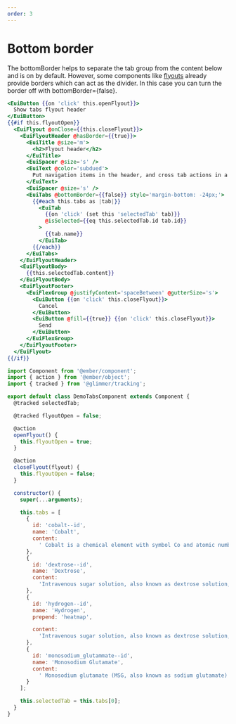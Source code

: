 ```yaml
---
order: 3
---
```


# Bottom border

<EuiText>
<p>The <EuiCode>bottomBorder</EuiCode> helps to separate the tab group from the content below and is on by default. However, some components like <a href="/docs/core/docs/layout/flyout">flyouts</a> already provide borders which can act as the divider. In this case you can turn the border off with <EuiCode>bottomBorder<span class="token operator">=</span><span class="token punctuation">{</span><span class="token boolean">false</span><span class="token punctuation">}</span></EuiCode>.</p>
</EuiText>

```hbs template
<EuiButton {{on 'click' this.openFlyout}}>
  Show tabs flyout header
</EuiButton>
{{#if this.flyoutOpen}}
  <EuiFlyout @onClose={{this.closeFlyout}}>
    <EuiFlyoutHeader @hasBorder={{true}}>
      <EuiTitle @size='m'>
        <h2>Flyout header</h2>
      </EuiTitle>
      <EuiSpacer @size='s' />
      <EuiText @color='subdued'>
        Put navigation items in the header, and cross tab actions in a footer.
      </EuiText>
      <EuiSpacer @size='s' />
      <EuiTabs @bottomBorder={{false}} style='margin-bottom: -24px;'>
        {{#each this.tabs as |tab|}}
          <EuiTab
            {{on 'click' (set this 'selectedTab' tab)}}
            @isSelected={{eq this.selectedTab.id tab.id}}
          >
            {{tab.name}}
          </EuiTab>
        {{/each}}
      </EuiTabs>
    </EuiFlyoutHeader>
    <EuiFlyoutBody>
      {{this.selectedTab.content}}
    </EuiFlyoutBody>
    <EuiFlyoutFooter>
      <EuiFlexGroup @justifyContent='spaceBetween' @gutterSize='s'>
        <EuiButton {{on 'click' this.closeFlyout}}>
          Cancel
        </EuiButton>
        <EuiButton @fill={{true}} {{on 'click' this.closeFlyout}}>
          Send
        </EuiButton>
      </EuiFlexGroup>
    </EuiFlyoutFooter>
  </EuiFlyout>
{{/if}}
```

```js component
import Component from '@ember/component';
import { action } from '@ember/object';
import { tracked } from '@glimmer/tracking';

export default class DemoTabsComponent extends Component {
  @tracked selectedTab;

  @tracked flyoutOpen = false;

  @action
  openFlyout() {
    this.flyoutOpen = true;
  }

  @action
  closeFlyout(flyout) {
    this.flyoutOpen = false;
  }

  constructor() {
    super(...arguments);

    this.tabs = [
      {
        id: 'cobalt--id',
        name: 'Cobalt',
        content:
          ' Cobalt is a chemical element with symbol Co and atomic number 27. Like nickel, cobalt is found in the Earth&rsquo;s crust only in chemically combined form, save for small deposits found in alloys of natural meteoric iron. The free element, produced by reductive smelting, is a hard, lustrous, silver-gray metal.'
      },
      {
        id: 'dextrose--id',
        name: 'Dextrose',
        content:
          'Intravenous sugar solution, also known as dextrose solution, is a mixture of dextrose (glucose) and water. It is used to treat low blood sugar or water loss without electrolyte loss.'
      },
      {
        id: 'hydrogen--id',
        name: 'Hydrogen',
        prepend: 'heatmap',

        content:
          'Intravenous sugar solution, also known as dextrose solution, is a mixture of dextrose (glucose) and water. It is used to treat low blood sugar or water loss without electrolyte loss.'
      },
      {
        id: 'monosodium_glutammate--id',
        name: 'Monosodium Glutamate',
        content:
          ' Monosodium glutamate (MSG, also known as sodium glutamate) is the sodium salt of glutamic acid, one of the most abundant naturally occurring non-essential amino acids. Monosodium glutamate is found naturally in tomatoes, cheese and other foods.'
      }
    ];

    this.selectedTab = this.tabs[0];
  }
}
```
